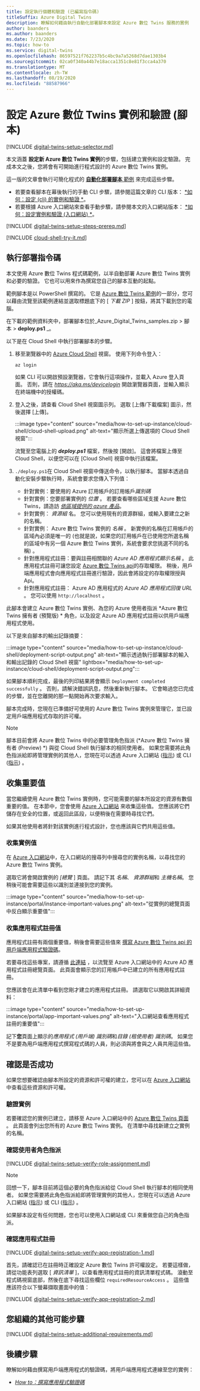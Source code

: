 ```yaml
---
title: 設定執行個體和驗證 (已編寫指令碼)
titleSuffix: Azure Digital Twins
description: 瞭解如何藉由執行自動化部署腳本來設定 Azure 數位 Twins 服務的實例
author: baanders
ms.author: baanders
ms.date: 7/23/2020
ms.topic: how-to
ms.service: digital-twins
ms.openlocfilehash: 86597521f762237b5c4bc9a7a5268d7dae1303b4
ms.sourcegitcommit: 02ca0f340a44b7e18acca1351c8e81f3cca4a370
ms.translationtype: MT
ms.contentlocale: zh-TW
ms.lasthandoff: 08/19/2020
ms.locfileid: "88587966"
---
```

# <a name="set-up-an-azure-digital-twins-instance-and-authentication-scripted"></a>設定 Azure 數位 Twins 實例和驗證 (腳本) 

[!INCLUDE [digital-twins-setup-selector.md](../../includes/digital-twins-setup-selector.md)]

本文涵蓋 **設定新 Azure 數位 Twins 實例**的步驟，包括建立實例和設定驗證。 完成本文之後，您將會有可開始進行程式設計的 Azure 數位 Twins 實例。

這一版的文章會執行可簡化程式的 [**自動化部署腳本** 範例](https://docs.microsoft.com/samples/azure-samples/digital-twins-samples/digital-twins-samples/) 來完成這些步驟。 
* 若要查看腳本在幕後執行的手動 CLI 步驟，請參閱這篇文章的 CLI 版本： [*如何：設定 (cli) 的實例和驗證 *](how-to-set-up-instance-cli.md)。
* 若要根據 Azure 入口網站來查看手動步驟，請參閱本文的入口網站版本： [*如何：設定實例和驗證 (入口網站) *](how-to-set-up-instance-portal.md)。

[!INCLUDE [digital-twins-setup-steps-prereq.md](../../includes/digital-twins-setup-steps-prereq.md)]

[!INCLUDE [cloud-shell-try-it.md](../../includes/cloud-shell-try-it.md)]

## <a name="run-the-deployment-script"></a>執行部署指令碼

本文使用 Azure 數位 Twins 程式碼範例，以半自動部署 Azure 數位 Twins 實例和必要的驗證。 它也可以用來作為撰寫您自己的腳本互動的起點。

範例腳本是以 PowerShell 撰寫的。 它是 [Azure 數位 Twins 範例](https://docs.microsoft.com/samples/azure-samples/digital-twins-samples/digital-twins-samples/)的一部分，您可以藉由流覽至該範例連結並選取標題底下的 [ *下載 ZIP* ] 按鈕，將其下載到您的電腦。

在下載的範例資料夾中，部署腳本位於_Azure_Digital_Twins_samples.zip > 腳本 > **deploy.ps1** _。

以下是在 Cloud Shell 中執行部署腳本的步驟。
1. 移至瀏覽器中的 [Azure Cloud Shell](https://shell.azure.com/) 視窗。 使用下列命令登入：
    ```azurecli-interactive
    az login
    ```
    如果 CLI 可以開啟預設瀏覽器，它會執行這項操作，並載入 Azure 登入頁面。 否則，請在 *https://aka.ms/devicelogin* 開啟瀏覽器頁面，並輸入顯示在終端機中的授權碼。
 
2. 登入之後，請查看 Cloud Shell 視窗圖示列。 選取 [上傳/下載檔案] 圖示，然後選擇 [上傳]。

    :::image type="content" source="media/how-to-set-up-instance/cloud-shell/cloud-shell-upload.png" alt-text="顯示所選上傳選項的 Cloud Shell 視窗":::

    流覽至您電腦上的 _**deploy.ps1**_ 檔案，然後按 [開啟]。 這會將檔案上傳至 Cloud Shell，以便您可以在 [Cloud Shell] 視窗中執行該檔案。

3. `./deploy.ps1`在 Cloud Shell 視窗中傳送命令，以執行腳本。 當腳本透過自動化安裝步驟執行時，系統會要求您傳入下列值：
    * 針對實例：要使用的 Azure 訂用帳戶的訂用帳戶*識別碼*
    * 針對實例：您要部署實例的 *位置* 。 若要查看哪些區域支援 Azure 數位 Twins，請造訪 [*依區域提供的 azure 產品*](https://azure.microsoft.com/global-infrastructure/services/?products=digital-twins)。
    * 針對實例： *資源組* 名。 您可以使用現有的資源群組，或輸入要建立之新的名稱。
    * 針對實例： Azure 數位 Twins 實例的 *名稱* 。 新實例的名稱在訂用帳戶的區域內必須是唯一的 (也就是說，如果您的訂用帳戶在已使用您所選名稱的區域中有另一個 Azure 數位 Twins 實例，系統會要求您挑選不同的名稱) 。
    * 針對應用程式註冊：要與註冊相關聯的 *Azure AD 應用程式顯示名稱* 。 此應用程式註冊可讓您設定 [Azure 數位 Twins api](how-to-use-apis-sdks.md)的存取權限。 稍後，用戶端應用程式會向應用程式註冊進行驗證，因此會將設定的存取權限授與 Api。
    * 針對應用程式註冊： Azure AD 應用程式的 *Azure AD 應用程式回復 URL* 。 您可以使用 `http://localhost` 。

此腳本會建立 Azure 數位 Twins 實例、為您的 Azure 使用者指派 *Azure 數位 Twins 擁有者 (預覽版) * 角色，以及設定 Azure AD 應用程式註冊以供用戶端應用程式使用。

以下是來自腳本的輸出記錄摘要：

:::image type="content" source="media/how-to-set-up-instance/cloud-shell/deployment-script-output.png" alt-text="顯示透過執行部署腳本的輸入和輸出記錄的 Cloud Shell 視窗" lightbox="media/how-to-set-up-instance/cloud-shell/deployment-script-output.png":::

如果腳本順利完成，最後的列印結果將會顯示 `Deployment completed successfully` 。 否則，請解決錯誤訊息，然後重新執行腳本。 它會略過您已完成的步驟，並在您離開的那一點開始再次要求輸入。

腳本完成時，您現在已準備好可使用的 Azure 數位 Twins 實例來管理它，並已設定用戶端應用程式存取的許可權。

> [!NOTE]
> 腳本目前會將 Azure 數位 Twins 中的必要管理角色指派 (*Azure 數位 Twins 擁有者 (Preview) *) 與從 Cloud Shell 執行腳本的相同使用者。 如果您需要將此角色指派給即將管理實例的其他人，您現在可以透過 Azure 入口網站 ([指示](how-to-set-up-instance-portal.md#set-up-user-access-permissions)) 或 CLI ([指示](how-to-set-up-instance-cli.md#set-up-user-access-permissions)) 。

## <a name="collect-important-values"></a>收集重要值

當您繼續使用 Azure 數位 Twins 實例時，您可能需要的腳本所設定的資源有數個重要的值。 在本節中，您會使用 [Azure 入口網站](https://portal.azure.com) 來收集這些值。 您應該將它們儲存在安全的位置，或返回此區段，以便稍後在需要時尋找它們。

如果其他使用者將針對該實例進行程式設計，您也應該與它們共用這些值。

### <a name="collect-instance-values"></a>收集實例值

在 [Azure 入口網站](https://portal.azure.com)中，在入口網站的搜尋列中搜尋您的實例名稱，以尋找您的 Azure 數位 Twins 實例。

選取它將會開啟實例的 *[總覽* ] 頁面。 請記下其 *名稱*、 *資源群組*和 *主機名稱*。 您稍後可能會需要這些以識別並連接到您的實例。

:::image type="content" source="media/how-to-set-up-instance/portal/instance-important-values.png" alt-text="從實例的總覽頁面中反白顯示重要值":::

### <a name="collect-app-registration-values"></a>收集應用程式註冊值 

應用程式註冊有兩個重要值，稍後會需要這些值來 [撰寫 Azure 數位 Twins api 的用戶端應用程式驗證碼](how-to-authenticate-client.md)。 

若要尋找這些專案，請遵循 [此連結](https://portal.azure.com/#blade/Microsoft_AAD_IAM/ActiveDirectoryMenuBlade/RegisteredApps) ，以流覽至 Azure 入口網站中的 Azure AD 應用程式註冊總覽頁面。 此頁面會顯示您的訂用帳戶中已建立的所有應用程式註冊。

您應該會在此清單中看到您剛才建立的應用程式註冊。 請選取它以開啟其詳細資料：

:::image type="content" source="media/how-to-set-up-instance/portal/app-important-values.png" alt-text="入口網站查看應用程式註冊的重要值":::

記下**您**頁面上顯示的*應用程式 (用戶端) 識別碼*和*目錄 (租使用者) 識別碼*。 如果您不是要為用戶端應用程式撰寫程式碼的人員，則必須與將會與之人員共用這些值。

## <a name="verify-success"></a>確認是否成功

如果您想要確認由腳本所設定的資源和許可權的建立，您可以在 [Azure 入口網站](https://portal.azure.com)中查看這些資源和許可權。

### <a name="verify-instance"></a>驗證實例

若要確認您的實例已建立，請移至 Azure 入口網站中的 [Azure 數位 Twins 頁面](https://ms.portal.azure.com/#blade/HubsExtension/BrowseResource/resourceType/Microsoft.DigitalTwins%2FdigitalTwinsInstances) 。 此頁面會列出您所有的 Azure 數位 Twins 實例。 在清單中尋找新建立之實例的名稱。

### <a name="verify-user-role-assignment"></a>確認使用者角色指派

[!INCLUDE [digital-twins-setup-verify-role-assignment.md](../../includes/digital-twins-setup-verify-role-assignment.md)]

> [!NOTE]
> 回想一下，腳本目前將這個必要的角色指派給從 Cloud Shell 執行腳本的相同使用者。 如果您需要將此角色指派給即將管理實例的其他人，您現在可以透過 Azure 入口網站 ([指示](how-to-set-up-instance-portal.md#set-up-user-access-permissions)) 或 CLI ([指示](how-to-set-up-instance-cli.md#set-up-user-access-permissions)) 。
>
> 如果腳本設定有任何問題，您也可以使用入口網站或 CLI 來重做您自己的角色指派。

### <a name="verify-app-registration"></a>確認應用程式註冊

[!INCLUDE [digital-twins-setup-verify-app-registration-1.md](../../includes/digital-twins-setup-verify-app-registration-1.md)]

首先，請確認已在註冊時正確設定 Azure 數位 Twins 許可權設定。 若要這樣做，請從功能表列選取 [ *資訊清單* ]，以查看應用程式註冊的資訊清單程式碼。 滾動至程式碼視窗底部，然後在底下尋找這些欄位 `requiredResourceAccess` 。 這些值應該符合以下螢幕擷取畫面中的值：

[!INCLUDE [digital-twins-setup-verify-app-registration-2.md](../../includes/digital-twins-setup-verify-app-registration-2.md)]

## <a name="other-possible-steps-for-your-organization"></a>您組織的其他可能步驟

[!INCLUDE [digital-twins-setup-additional-requirements.md](../../includes/digital-twins-setup-additional-requirements.md)]

## <a name="next-steps"></a>後續步驟

瞭解如何藉由撰寫用戶端應用程式的驗證碼，將用戶端應用程式連線至您的實例：
* [*How to：撰寫應用程式驗證碼*](how-to-authenticate-client.md)

